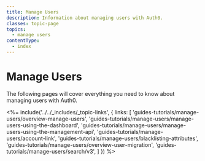 ```yaml
---
title: Manage Users
description: Information about managing users with Auth0.
classes: topic-page
topics:
  - manage users
contentType:
  - index
---
```

# Manage Users

The following pages will cover everything you need to know about managing users with Auth0. 

<%= include('../../_includes/_topic-links', { links: [
  'guides-tutorials/manage-users/overview-manage-users',
  'guides-tutorials/manage-users/manage-users-using-the-dashboard',
  'guides-tutorials/manage-users/manage-users-using-the-management-api',
  'guides-tutorials/manage-users/account-link',
  'guides-tutorials/manage-users/blacklisting-attributes',
  'guides-tutorials/manage-users/overview-user-migration',
  'guides-tutorials/manage-users/search/v3',
] }) %>